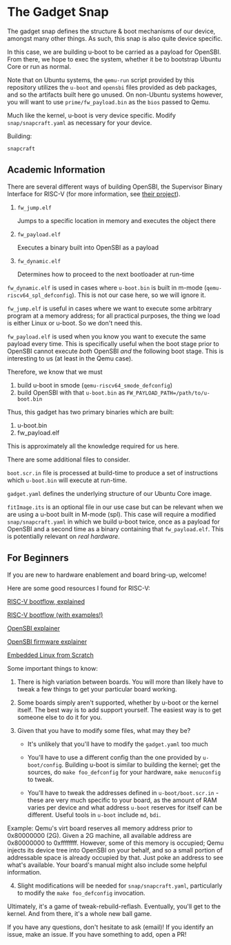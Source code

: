 # The Gadget Snap

The gadget snap defines the structure & boot mechanisms of our device, amongst
many other things. As such, this snap is also quite device specific.

In this case, we are building u-boot to be carried as a payload for OpenSBI.
From there, we hope to exec the system, whether it be to bootstrap Ubuntu Core
or run as normal.

Note that on Ubuntu systems, the `qemu-run` script provided by this repository
utilizes the `u-boot` and `opensbi` files provided as deb packages, and so the
artifacts built here go unused. On non-Ubuntu systems however, you will want to
use `prime/fw_payload.bin` as the `bios` passed to Qemu.

Much like the kernel, u-boot is very device specific. Modify
`snap/snapcraft.yaml` as necessary for your device.

Building:

`snapcraft`


## Academic Information

There are several different ways of building OpenSBI, the Supervisor Binary
Interface for RISC-V (for more information, see [their project](https://github.com/riscv-software-src/opensbi)).

1) `fw_jump.elf`

    Jumps to a specific location in memory and executes the object there

2) `fw_payload.elf`

    Executes a binary built into OpenSBI as a payload

3) `fw_dynamic.elf`

    Determines how to proceed to the next bootloader at run-time

`fw_dynamic.elf` is used in cases where `u-boot.bin` is built in m-mode
(`qemu-riscv64_spl_defconfig`). This is not our case here, so we will ignore it.

`fw_jump.elf` is useful in cases where we want to execute some arbitrary program
at a memory address; for all practical purposes, the thing we load is either
Linux or u-boot. So we don't need this.

`fw_payload.elf` is used when you know you want to execute the same payload
every time. This is specifically useful when the boot stage prior to OpenSBI
cannot execute *both* OpenSBI *and* the following boot stage. This is
interesting to us (at least in the Qemu case).


Therefore, we know that we must
1) build u-boot in smode (`qemu-riscv64_smode_defconfig`)
2) build OpenSBI with that `u-boot.bin` as `FW_PAYLOAD_PATH=/path/to/u-boot.bin`

Thus, this gadget has two primary binaries which are built:
1) u-boot.bin
2) fw_payload.elf

This is approximately all the knowledge required for us here.

There are some additional files to consider.

`boot.scr.in` file is processed at build-time to produce a set of
instructions which `u-boot.bin` will execute at run-time.

`gadget.yaml` defines the underlying structure of our Ubuntu Core image.

`fitImage.its` is an optional file in our use case but can be relevant when we
are using a u-boot built in M-mode (spl). This case will require a modified
`snap/snapcraft.yaml` in which we build u-boot twice, once as a payload for
OpenSBI and a second time as a binary containing that `fw_payload.elf`. This is
potentially relevant on *real hardware*.


## For Beginners

If you are new to hardware enablement and board bring-up, welcome!

Here are some good resources I found for RISC-V:

[RISC-V bootflow, explained](https://crvf2019.github.io/pdf/43.pdf)

[RISC-V bootflow (with examples!)](https://riscv.org/wp-content/uploads/2019/12/Summit_bootflow.pdf)

[OpenSBI explainer](https://github.com/riscv-software-src/opensbi)

[OpenSBI firmware explainer](https://github.com/riscv-software-src/opensbi/tree/master/docs/firmware)

[Embedded Linux from Scratch](https://youtube.com/watch?v=cIkTh3Xp3dA)

Some important things to know:

1) There is high variation between boards. You will more than likely have to
    tweak a few things to get your particular board working.

2) Some boards simply aren't supported, whether by u-boot or the kernel
    itself. The best way is to add support yourself. The easiest way is to
    get someone else to do it for you.

3) Given that you have to modify some files, what may they be?
    * It's unlikely that you'll have to modify the `gadget.yaml` too much

    * You'll have to use a different config than the one provided by
      `u-boot/config`. Building u-boot is similar to building the kernel;
      get the sources, do `make foo_defconfig` for your hardware,
      `make menuconfig` to tweak.

    * You'll have to tweak the addresses defined in `u-boot/boot.scr.in` -
      these are very much specific to your board, as the amount of RAM
      varies per device and what address `u-boot` reserves for itself can be
      different. Useful tools in `u-boot` include `md`, `bdi`.

Example: Qemu's virt board reserves all memory address prior to 0x80000000 (2G).
Given a 2G machine, all available address are 0x80000000 to 0xffffffff. However,
some of this memory is occupied; Qemu injects its device tree into OpenSBI on
your behalf, and so a small portion of addressable space is already occupied by
that. Just poke an address to see what's available. Your board's manual might
also include some helpful information.

4) Slight modifications will be needed for `snap/snapcraft.yaml`,
    particularly to modify the `make foo_defconfig` invocation.

Ultimately, it's a game of tweak-rebuild-reflash. Eventually, you'll get to the
kernel. And from there, it's a whole new ball game.


If you have any questions, don't hesitate to ask (email)! If you identify an
issue, make an issue. If you have something to add, open a PR!
